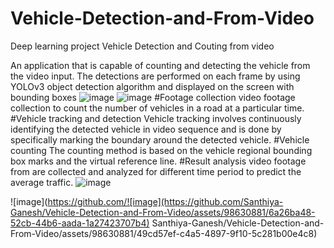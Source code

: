 # Vehicle-Detection-and-From-Video
Deep learning project
Vehicle Detection and Couting from video

An application that is capable of counting and detecting the vehicle from the video input. The detections are performed on each frame by using YOLOv3 object detection algorithm and displayed on the screen with bounding boxes
![image](https://github.com/Santhiya-Ganesh/Vehicle-Detection-and-From-Video/assets/98630881/05fc7d54-4df6-4d6e-8f99-de643f67f86e)
![image](https://github.com/Santhiya-Ganesh/Vehicle-Detection-and-From-Video/assets/98630881/4f8984c4-f72c-4af5-a9d3-2e9d0980440a)
#Footage collection
video footage collection to count the number of vehicles in a road at a particular time. 
#Vehicle tracking and detection
Vehicle tracking involves continuously identifying the detected vehicle in video sequence and is done by specifically marking the boundary around the detected vehicle.
#Vehicle counting
The counting method is based on the vehicle regional bounding box marks and the virtual reference line.
#Result analysis
video footage from are collected and analyzed for different time period to predict the average traffic.
![image](https://github.com/Santhiya-Ganesh/Vehicle-Detection-and-From-Video/assets/98630881/c853da58-37eb-43b0-9cc9-864048e431b6)


![image](https://github.com/![image](https://github.com/Santhiya-Ganesh/Vehicle-Detection-and-From-Video/assets/98630881/6a26ba48-52cb-44b6-aada-1a27423707b4)
Santhiya-Ganesh/Vehicle-Detection-and-From-Video/assets/98630881/49cd57ef-c4a5-4897-9f10-5c281b00e4c8)
